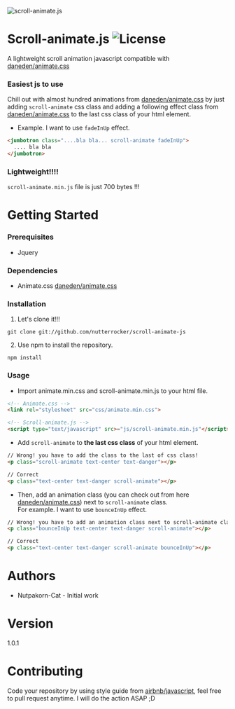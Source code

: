 ![scroll-animate.js](https://image.ibb.co/mwo4qH/header2.png)
# Scroll-animate.js ![License](https://img.shields.io/github/license/nutterrocker/scroll-animate-js.svg)
A lightweight scroll animation javascript compatible with [daneden/animate.css](https://daneden.github.io/animate.css/)
### Easiest js to use
Chill out with almost hundred animations from [daneden/animate.css](https://daneden.github.io/animate.css/) by just adding `scroll-animate` css class and adding a following effect class from [daneden/animate.css](https://daneden.github.io/animate.css/) to the last css class of your html element.<br>
- Example. I want to use `fadeInUp` effect.
```html
<jumbotron class="....bla bla... scroll-animate fadeInUp">
  .... bla bla
</jumbotron>
```
### Lightweight!!!!
`scroll-animate.min.js` file is just 700 bytes !!!
# Getting Started
### Prerequisites
- Jquery
### Dependencies
- Animate.css [daneden/animate.css](https://daneden.github.io/animate.css/)
### Installation
1. Let's clone it!!!
```
git clone git://github.com/nutterrocker/scroll-animate-js
```
2. Use npm to install the repository.
```
npm install
```
### Usage
- Import animate.min.css and scroll-animate.min.js to your html file.
```html
<!-- Animate.css -->
<link rel="stylesheet" src="css/animate.min.css">

<!-- Scroll-animate.js -->
<script type="text/javascript" src>="js/scroll-animate.min.js"</script>
```
- Add `scroll-animate` to __the last css class__ of your html element.
```html
// Wrong! you have to add the class to the last of css class!
<p class="scroll-animate text-center text-danger"></p>

// Correct
<p class="text-center text-danger scroll-animate"></p>
```
- Then, add an animation class (you can check out from here [daneden/animate.css](https://daneden.github.io/animate.css/)) next to `scroll-animate` class.<br>
For example. I want to use `bounceInUp` effect.
```html
// Wrong! you have to add an animation class next to scroll-animate class.
<p class="bounceInUp text-center text-danger scroll-animate"></p>

// Correct
<p class="text-center text-danger scroll-animate bounceInUp"></p>
```
# Authors
- Nutpakorn-Cat - Initial work
# Version
1.0.1
# Contributing
Code your repository by using style guide from [airbnb/javascript](https://github.com/airbnb/javascript), feel free to pull request anytime. I will do the action ASAP ;D
